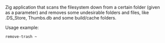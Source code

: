 Zig application that scans the filesystem down from a certain folder (given as
a parameter) and removes some undesirable folders and files, like .DS_Store,
Thumbs.db and some build/cache folders.

Usage example:

```bash
remove-trash ~
```
